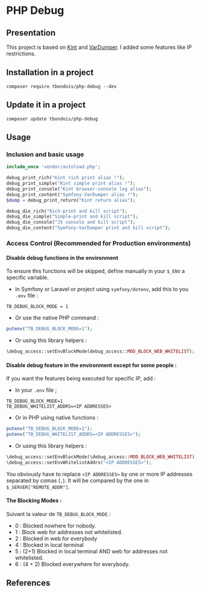 PHP Debug
===================

Presentation
---------------

This project is based on [Kint][1] and [VarDumper][2]. I added some features like IP restrictions. 

Installation in a project
---------------

```
composer require tbondois/php-debug --dev
```



Update it  in a project
---------------

```
composer update tbondois/php-debug
```

Usage
---------------


### Inclusion and basic usage 

```php
include_once 'vendor/autoload.php';

debug_print_rich("Kint rich print alias !");
debug_print_simple("Kint simple print alias !");
debug_print_console("Kint browser-console log alias");
debug_print_content("Symfony-VarDumper alias !");
$dump = debug_print_return("Kint return alias");

debug_die_rich("Rich-print and kill script");
debug_die_simple("Simple-print and kill script");
debug_die_console("JS console and kill script");
debug_die_content("Symfony-VarDumper print and kill script");
```


### Access Control (Recommended for Production environments)


#### Disable debug functions in the environment


To ensure this functions will be skipped, define manually in your `$_ENV` a specific variable.
* In Symfony or Laravel or project using `symfony/dotenv`, add this to you `.env` file : 
```
TB_DEBUG_BLOCK_MODE = 1
```
 * Or use the native PHP command  :
```php
putenv("TB_DEBUG_BLOCK_MODE=1");
```
* Or using this library helpers :
```php
\debug_access::setEnvBlockMode(debug_access::MOD_BLOCK_WEB_WHITELIST);
```


#### Disable debug feature in the environment except for some people :


If you want the features being executed for specific IP, add :

* In your `.env` file ;
```
TB_DEBUG_BLOCK_MODE=1
TB_DEBUG_WHITELIST_ADDRS=<IP ADDRESSES>
```
* Or in PHP using native functions :
```php
putenv("TB_DEBUG_BLOCK_MODE=1");
putenv("TB_DEBUG_WHITELIST_ADDRS=<IP ADDRESSES>");
```

* Or using this library helpers :
```php
\debug_access::setEnvBlockMode(\debug_access::MOD_BLOCK_WEB_WHITELIST);
\debug_access::setEnvWhitelistAddrs("<IP ADDRESSES>");
```

You obviously have to replace `<IP ADDRESSES>` by one or more IP addresses separated by comas (`,`). 
It will be compared by the one in `$_SERVER["REMOTE_ADDR"]`.


#### The Blocking Modes :

Suivant la valeur de `TB_DEBUG_BLOCK_MODE` :

* 0 : Blocked nowhere for nobody.
* 1 : Block web for addresses not whitelisted.
* 2 : Blocked in web for everybody
* 4 : Blocked in local terminal
* 5 : (2+1) Blocked in local terminal AND web for addresses not whitelisted.
* 6 : (4 + 2) Blocked everywhere for everybody.


References
---------------

[1]: https://kint-php.github.io/kint/
[2]: https://symfony.com/doc/current/components/var_dumper.html
